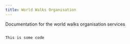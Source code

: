 ```yaml
---
title: World Walks Organisation
---
```


Documentation for the world walks organisation services

```bash

This is some code

```

